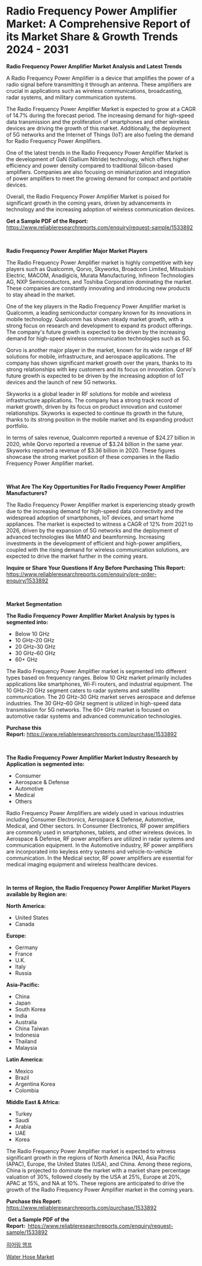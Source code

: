<p><h1>Radio Frequency Power Amplifier Market: A Comprehensive Report of its Market Share & Growth Trends 2024 - 2031</h1></p><p><strong>Radio Frequency Power Amplifier Market Analysis and Latest Trends</strong></p>
<p><p>A Radio Frequency Power Amplifier is a device that amplifies the power of a radio signal before transmitting it through an antenna. These amplifiers are crucial in applications such as wireless communications, broadcasting, radar systems, and military communication systems.</p><p>The Radio Frequency Power Amplifier Market is expected to grow at a CAGR of 14.7% during the forecast period. The increasing demand for high-speed data transmission and the proliferation of smartphones and other wireless devices are driving the growth of this market. Additionally, the deployment of 5G networks and the Internet of Things (IoT) are also fueling the demand for Radio Frequency Power Amplifiers.</p><p>One of the latest trends in the Radio Frequency Power Amplifier Market is the development of GaN (Gallium Nitride) technology, which offers higher efficiency and power density compared to traditional Silicon-based amplifiers. Companies are also focusing on miniaturization and integration of power amplifiers to meet the growing demand for compact and portable devices.</p><p>Overall, the Radio Frequency Power Amplifier Market is poised for significant growth in the coming years, driven by advancements in technology and the increasing adoption of wireless communication devices.</p></p>
<p><strong>Get a Sample PDF of the Report:&nbsp;</strong> <a href="https://www.reliableresearchreports.com/enquiry/request-sample/1533892">https://www.reliableresearchreports.com/enquiry/request-sample/1533892</a></p>
<p>&nbsp;</p>
<p><strong>Radio Frequency Power Amplifier Major Market Players</strong></p>
<p><p>The Radio Frequency Power Amplifier market is highly competitive with key players such as Qualcomm, Qorvo, Skyworks, Broadcom Limited, Mitsubishi Electric, MACOM, Anadigicis, Murata Manufacturing, Infineon Technologies AG, NXP Semiconductors, and Toshiba Corporation dominating the market. These companies are constantly innovating and introducing new products to stay ahead in the market.</p><p>One of the key players in the Radio Frequency Power Amplifier market is Qualcomm, a leading semiconductor company known for its innovations in mobile technology. Qualcomm has shown steady market growth, with a strong focus on research and development to expand its product offerings. The company's future growth is expected to be driven by the increasing demand for high-speed wireless communication technologies such as 5G.</p><p>Qorvo is another major player in the market, known for its wide range of RF solutions for mobile, infrastructure, and aerospace applications. The company has shown significant market growth over the years, thanks to its strong relationships with key customers and its focus on innovation. Qorvo's future growth is expected to be driven by the increasing adoption of IoT devices and the launch of new 5G networks.</p><p>Skyworks is a global leader in RF solutions for mobile and wireless infrastructure applications. The company has a strong track record of market growth, driven by its focus on product innovation and customer relationships. Skyworks is expected to continue its growth in the future, thanks to its strong position in the mobile market and its expanding product portfolio.</p><p>In terms of sales revenue, Qualcomm reported a revenue of $24.27 billion in 2020, while Qorvo reported a revenue of $3.24 billion in the same year. Skyworks reported a revenue of $3.36 billion in 2020. These figures showcase the strong market position of these companies in the Radio Frequency Power Amplifier market.</p></p>
<p>&nbsp;</p>
<p><strong>What Are The Key Opportunities For Radio Frequency Power Amplifier Manufacturers?</strong></p>
<p><p>The Radio Frequency Power Amplifier market is experiencing steady growth due to the increasing demand for high-speed data connectivity and the widespread adoption of smartphones, IoT devices, and smart home appliances. The market is expected to witness a CAGR of 12% from 2021 to 2026, driven by the expansion of 5G networks and the deployment of advanced technologies like MIMO and beamforming. Increasing investments in the development of efficient and high-power amplifiers, coupled with the rising demand for wireless communication solutions, are expected to drive the market further in the coming years.</p></p>
<p><strong>Inquire or Share Your Questions If Any Before Purchasing This Report:</strong> <a href="https://www.reliableresearchreports.com/enquiry/pre-order-enquiry/1533892">https://www.reliableresearchreports.com/enquiry/pre-order-enquiry/1533892</a></p>
<p>&nbsp;</p>
<p><strong>Market Segmentation</strong></p>
<p><strong>The Radio Frequency Power Amplifier Market Analysis by types is segmented into:</strong></p>
<p><ul><li>Below 10 GHz</li><li>10 GHz–20 GHz</li><li>20 GHz–30 GHz</li><li>30 GHz–60 GHz</li><li>60+ GHz</li></ul></p>
<p><p>The Radio Frequency Power Amplifier market is segmented into different types based on frequency ranges. Below 10 GHz market primarily includes applications like smartphones, Wi-Fi routers, and industrial equipment. The 10 GHz–20 GHz segment caters to radar systems and satellite communication. The 20 GHz–30 GHz market serves aerospace and defense industries. The 30 GHz–60 GHz segment is utilized in high-speed data transmission for 5G networks. The 60+ GHz market is focused on automotive radar systems and advanced communication technologies.</p></p>
<p><strong>Purchase this Report:&nbsp;</strong><a href="https://www.reliableresearchreports.com/purchase/1533892">https://www.reliableresearchreports.com/purchase/1533892</a></p>
<p>&nbsp;</p>
<p><strong>The Radio Frequency Power Amplifier Market Industry Research by Application is segmented into:</strong></p>
<p><ul><li>Consumer</li><li>Aerospace & Defense</li><li>Automotive</li><li>Medical</li><li>Others</li></ul></p>
<p><p>Radio Frequency Power Amplifiers are widely used in various industries including Consumer Electronics, Aerospace & Defense, Automotive, Medical, and Other sectors. In Consumer Electronics, RF power amplifiers are commonly used in smartphones, tablets, and other wireless devices. In Aerospace & Defense, RF power amplifiers are utilized in radar systems and communication equipment. In the Automotive industry, RF power amplifiers are incorporated into keyless entry systems and vehicle-to-vehicle communication. In the Medical sector, RF power amplifiers are essential for medical imaging equipment and wireless healthcare devices.</p></p>
<p>&nbsp;</p>
<p><strong>In terms of Region, the Radio Frequency Power Amplifier Market Players available by Region are:</strong></p>
<p>
    <p> <strong> North America: </strong>
        <ul>
            <li>United States</li>
            <li>Canada</li>
        </ul>
        </p> 
    <p> <strong> Europe: </strong>
        <ul>
            <li>Germany</li>
            <li>France</li>
            <li>U.K.</li>
            <li>Italy</li>
            <li>Russia</li>
        </ul>
        </p> 
    <p> <strong> Asia-Pacific: </strong>
        <ul>
            <li>China</li>
            <li>Japan</li>
            <li>South Korea</li>
            <li>India</li>
            <li>Australia</li>
            <li>China Taiwan</li>
            <li>Indonesia</li>
            <li>Thailand</li>
            <li>Malaysia</li>
        </ul>
        </p> 
    <p> <strong> Latin America: </strong>
        <ul>
            <li>Mexico</li>
            <li>Brazil</li>
            <li>Argentina Korea</li>
            <li>Colombia</li>
        </ul>
        </p> 
    <p> <strong> Middle East & Africa: </strong>
        <ul>
            <li>Turkey</li>
            <li>Saudi</li>
            <li>Arabia</li>
            <li>UAE</li>
            <li>Korea</li>
        </ul>
    </p>
    </p>
<p><p>The Radio Frequency Power Amplifier market is expected to witness significant growth in the regions of North America (NA), Asia Pacific (APAC), Europe, the United States (USA), and China. Among these regions, China is projected to dominate the market with a market share percentage valuation of 30%, followed closely by the USA at 25%, Europe at 20%, APAC at 15%, and NA at 10%. These regions are anticipated to drive the growth of the Radio Frequency Power Amplifier market in the coming years.</p></p>
<p><strong>Purchase this Report: </strong><a href="https://www.reliableresearchreports.com/purchase/1533892">https://www.reliableresearchreports.com/purchase/1533892</a></p>
<p>&nbsp;<strong>Get a Sample PDF of the Report:&nbsp;&nbsp;</strong><a href="https://www.reliableresearchreports.com/enquiry/request-sample/1533892">https://www.reliableresearchreports.com/enquiry/request-sample/1533892</a></p>
<p><strong></strong></p>
<p><p><a href="https://github.com/idcefvhkdut6/Market-Research-Report-List-1/blob/main/85201458535.md">히어링 앰프</a></p><p><a href="https://scarlet-rocket-c63.notion.site/Water-Hose-Market-A-Comprehensive-Report-of-its-Market-Share-Growth-Trends-2024-2031-e7c0a3e80d234067951034a4acdf6842">Water Hose Market</a></p></p>